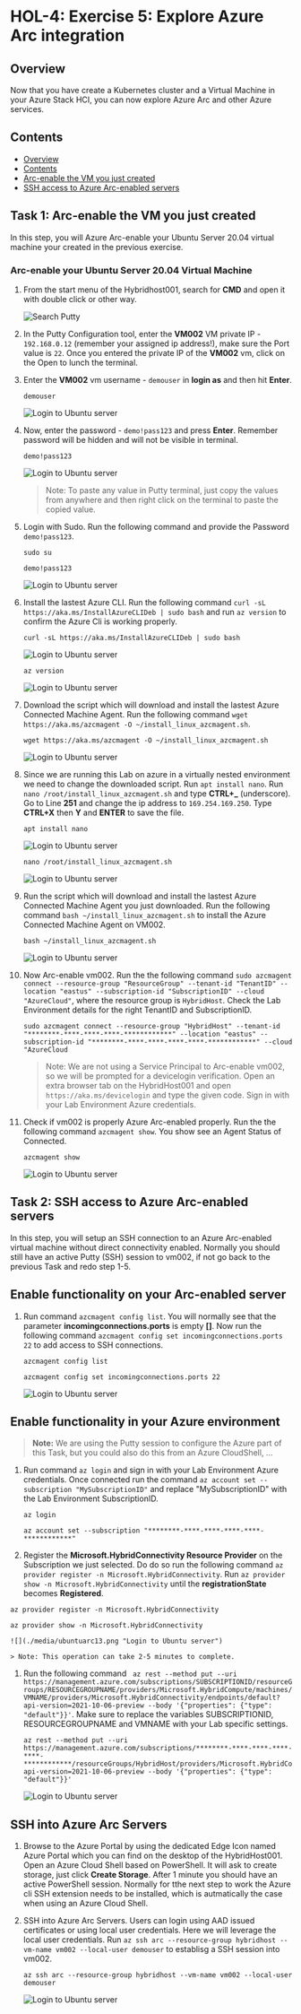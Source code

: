 # HOL-4: Exercise 5: Explore Azure Arc integration

## Overview

Now that you have create a Kubernetes cluster and a Virtual Machine in your Azure Stack HCI, you can now explore Azure Arc and other Azure services.

Contents
-----------
- [Overview](#overview)
- [Contents](#contents)
- [Arc-enable the VM you just created](#task-1-arc-enable-the-vm-you-just-created)
- [SSH access to Azure Arc-enabled servers](#task-2-ssh-access-to-azure-arc-enabled-servers)

Task 1: Arc-enable the VM you just created
----
In this step, you will Azure Arc-enable your Ubuntu Server 20.04 virtual machine your created in the previous exercise.

### Arc-enable your Ubuntu Server 20.04 Virtual Machine ###
1. From the start menu of the Hybridhost001, search for **CMD** and open it with double click or other way.

    ![](.././media/startputty.png "Search Putty")
    
1. In the Putty Configuration tool, enter the **VM002** VM private IP - ```192.168.0.12``` (remember your assigned ip address!), make sure the Port value is ```22```. Once you entered the private IP of the **VM002** vm, click on the Open to lunch the terminal.
    
1. Enter the **VM002** vm username - ```demouser``` in **login as** and then hit **Enter**. 

   ```
   demouser
   ```

    ![](./media/ubuntuarc01.png "Login to Ubuntu server")

1. Now, enter the password - ```demo!pass123``` and press **Enter**. Remember password will be hidden and will not be visible in terminal.

   ```
   demo!pass123
   ```

    ![](./media/ubuntuarc01.png "Login to Ubuntu server")
    
    > Note: To paste any value in Putty terminal, just copy the values from anywhere and then right click on the terminal to paste the copied value.

1. Login with Sudo. Run the following command and provide the Password `demo!pass123`.

   ```
   sudo su
   ```
   
   ```
   demo!pass123
   ```
    ![](./media/ubuntuarc02.png "Login to Ubuntu server")

1. Install the lastest Azure CLI. Run the following command ```curl -sL https://aka.ms/InstallAzureCLIDeb | sudo bash``` and run ```az version``` to confirm the Azure Cli is working properly.

    ```
    curl -sL https://aka.ms/InstallAzureCLIDeb | sudo bash
    ```
     ![](./media/ubuntuarc03.png "Login to Ubuntu server")
    ```
    az version
    ```
    ![](./media/ubuntuarc04.png "Login to Ubuntu server")

1. Download the script which will download and install the lastest Azure Connected Machine Agent. Run the following command ```wget https://aka.ms/azcmagent -O ~/install_linux_azcmagent.sh```.
    ```
    wget https://aka.ms/azcmagent -O ~/install_linux_azcmagent.sh
    ```
    ![](./media/ubuntuarc05.png "Login to Ubuntu server")

1. Since we are running this Lab on azure in a virtually nested environment we need to change the downloaded script. Run ```apt install nano```. Run ```nano /root/install_linux_azcmagent.sh``` and type **CTRL+_** (underscore). Go to Line **251** and change the ip address to ```169.254.169.250```. Type **CTRL+X** then **Y** and **ENTER** to save the file.
    ```
    apt install nano
    ```
    ![](./media/ubuntuarc06.png "Login to Ubuntu server")
    ```
    nano /root/install_linux_azcmagent.sh
    ```
    ![](./media/ubuntuarc07.png "Login to Ubuntu server")
    
1. Run the script which will download and install the lastest Azure Connected Machine Agent you just downloaded. Run the following command ```bash ~/install_linux_azcmagent.sh``` to install the Azure Connected Machine Agent on VM002.
    
    ```
    bash ~/install_linux_azcmagent.sh
    ```
    ![](./media/ubuntuarc08.png "Login to Ubuntu server")       

1. Now Arc-enable vm002. Run the the following command ```sudo azcmagent connect --resource-group "ResourceGroup" --tenant-id "TenantID" --location "eastus" --subscription-id "SubscriptionID" --cloud "AzureCloud"```, where the resource group is ```HybridHost```. Check the Lab Environment details for the right TenantID and SubscriptionID.
    ```
    sudo azcmagent connect --resource-group "HybridHost" --tenant-id "********-****-****-****-************" --location "eastus" --subscription-id "********-****-****-****-****-************" --cloud "AzureCloud
    ```
    > Note: We are not using a Service Principal to Arc-enable vm002, so we will be prompted for a devicelogin verification. Open an extra browser tab on the HybridHost001 and open ```https://aka.ms/devicelogin``` and type the given code. Sign in with your Lab Environment Azure credentials.    

1. Check if vm002 is properly Azure Arc-enabled properly. Run the the following command ```azcmagent show```. You show see an Agent Status of Connected.    
    ```
    azcmagent show
    ```
    ![](./media/ubuntuarc10.png "Login to Ubuntu server")  

Task 2: SSH access to Azure Arc-enabled servers
----
In this step, you will setup an SSH connection to an Azure Arc-enabled virtual machine without direct connectivity enabled. Normally you should still have an active Putty (SSH) session to vm002, if not go back to the previous Task and redo step 1-5.

## Enable functionality on your Arc-enabled server ##
1. Run command ```azcmagent config list```. You will normally see that the parameter **incomingconnections.ports** is empty **[]**. Now run the following command ```azcmagent config set incomingconnections.ports 22``` to add access to SSH connections.

   ```
   azcmagent config list
   ```
   ```
   azcmagent config set incomingconnections.ports 22
   ```
   ![](./media/ubuntuarc11.png "Login to Ubuntu server")


## Enable functionality in your Azure environment ##
 > **Note:** We are using the Putty session to configure the Azure part of this Task, but you could also do this from an Azure CloudShell, ...

1. Run command ```az login``` and sign in with your Lab Environment Azure credentials. Once connected run the command ```az account set --subscription "MySubscriptionID"``` and replace "MySubscriptionID" with the Lab Environment SubscriptionID.

   ```
   az login
   ```
   ```
   az account set --subscription "********-****-****-****-****-************"
   ```
 1. Register the **Microsoft.HybridConnectivity Resource Provider** on the Subscription we just selected. Do do so run the following command ```az provider register -n Microsoft.HybridConnectivity```. Run ```az provider show -n Microsoft.HybridConnectivity``` until the **registrationState** becomes **Registered**.

   ```
   az provider register -n Microsoft.HybridConnectivity
   ```
   ```
   az provider show -n Microsoft.HybridConnectivity
   ```   

    ![](./media/ubuntuarc13.png "Login to Ubuntu server") 

    > Note: This operation can take 2-5 minutes to complete.

1.  Run the following command ``` az rest --method put --uri https://management.azure.com/subscriptions/SUBSCRIPTIONID/resourceGroups/RESOURCEGROUPNAME/providers/Microsoft.HybridCompute/machines/VMNAME/providers/Microsoft.HybridConnectivity/endpoints/default?api-version=2021-10-06-preview --body '{"properties": {"type": "default"}}'```. Make sure to replace the variables SUBSCRIPTIONID, RESOURCEGROUPNAME and VMNAME with your Lab specific settings.

    ```
    az rest --method put --uri https://management.azure.com/subscriptions/********-****-****-****-****-************/resourceGroups/HybridHost/providers/Microsoft.HybridCompute/machines/vm002/providers/Microsoft.HybridConnectivity/endpoints/default?api-version=2021-10-06-preview --body '{"properties": {"type": "default"}}'
    ```

    ![](./media/ubuntuarc14.png "Login to Ubuntu server")


## SSH into Azure Arc Servers ##
1. Browse to the Azure Portal by using the dedicated Edge Icon named Azure Portal which you can find on the desktop of the HybridHost001. Open an Azure Cloud Shell based on PowerShell. It will ask to create storage, just click **Create Storage**. After 1 minute you should have an active PowerShell session. Normally for tthe next step to work the Azure cli SSH extension needs to be installed, which is autmatically the case when using an Azure Cloud Shell.

1. SSH into Azure Arc Servers. Users can login using AAD issued certificates or using local user credentials. Here we will leverage the local user credentials. Run ```az ssh arc --resource-group hybridhost --vm-name vm002 --local-user demouser``` to establisg a SSH session into vm002.

   ```
   az ssh arc --resource-group hybridhost --vm-name vm002 --local-user demouser
   ```

    ![](./media/ubuntuarc15.png "Login to Ubuntu server")   

